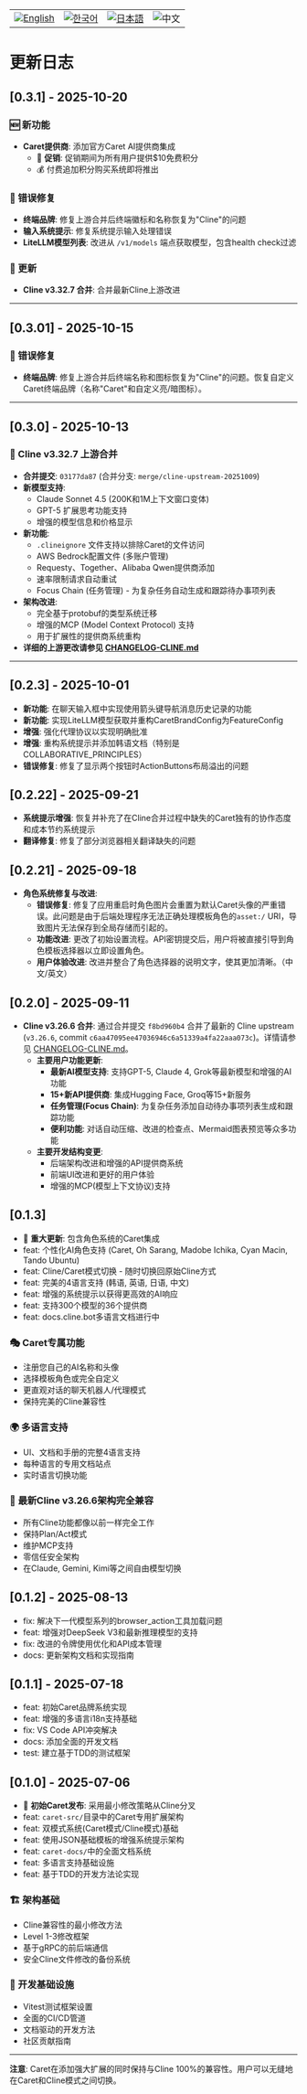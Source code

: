 <div align="center">
  <table>
    <tr>
      <td align="center">
        <a href="../../CHANGELOG.md">
          <img src="https://img.shields.io/badge/English-2563eb?style=for-the-badge&labelColor=1e40af" alt="English"/>
        </a>
      </td>
      <td align="center">
        <a href="../ko/CHANGELOG.md">
          <img src="https://img.shields.io/badge/한국어-16a34a?style=for-the-badge&labelColor=15803d" alt="한국어"/>
        </a>
      </td>
      <td align="center">
        <a href="../ja/CHANGELOG.md">
          <img src="https://img.shields.io/badge/日本語-ea580c?style=for-the-badge&labelColor=c2410c" alt="日本語"/>
        </a>
      </td>
      <td align="center">
        <img src="https://img.shields.io/badge/中文-dc2626?style=for-the-badge&labelColor=b91c1c" alt="中文"/>
      </td>
    </tr>
  </table>
</div>

# 更新日志

## [0.3.1] - 2025-10-20

### 🆕 新功能
- **Caret提供商**: 添加官方Caret AI提供商集成
  - 🎁 **促销**: 促销期间为所有用户提供$10免费积分
  - 💰 付费追加积分购买系统即将推出

### 🐛 错误修复
- **终端品牌**: 修复上游合并后终端徽标和名称恢复为"Cline"的问题
- **输入系统提示**: 修复系统提示输入处理错误
- **LiteLLM模型列表**: 改进从 `/v1/models` 端点获取模型，包含health check过滤

### 🔄 更新
- **Cline v3.32.7 合并**: 合并最新Cline上游改进

---

## [0.3.01] - 2025-10-15

### 🐛 错误修复
- **终端品牌**: 修复上游合并后终端名称和图标恢复为"Cline"的问题。恢复自定义Caret终端品牌（名称"Caret"和自定义亮/暗图标）。

---

## [0.3.0] - 2025-10-13

### 🎉 Cline v3.32.7 上游合并

- **合并提交**: `03177da87` (合并分支: `merge/cline-upstream-20251009`)
- **新模型支持**:
  - Claude Sonnet 4.5 (200K和1M上下文窗口变体)
  - GPT-5 扩展思考功能支持
  - 增强的模型信息和价格显示
- **新功能**:
  - `.clineignore` 文件支持以排除Caret的文件访问
  - AWS Bedrock配置文件 (多账户管理)
  - Requesty、Together、Alibaba Qwen提供商添加
  - 速率限制请求自动重试
  - Focus Chain (任务管理) - 为复杂任务自动生成和跟踪待办事项列表
- **架构改进**:
  - 完全基于protobuf的类型系统迁移
  - 增强的MCP (Model Context Protocol) 支持
  - 用于扩展性的提供商系统重构
- **详细的上游更改请参见 [CHANGELOG-CLINE.md](../../CHANGELOG-CLINE.md)**

---

## [0.2.3] - 2025-10-01
 - **新功能**: 在聊天输入框中实现使用箭头键导航消息历史记录的功能
 - **新功能**: 实现LiteLLM模型获取并重构CaretBrandConfig为FeatureConfig
 - **增强**: 强化代理协议以实现明确批准
 - **增强**: 重构系统提示并添加韩语文档（特别是COLLABORATIVE_PRINCIPLES）
 - **错误修复**: 修复了显示两个按钮时ActionButtons布局溢出的问题

## [0.2.22] - 2025-09-21
 - **系统提示增强**: 恢复并补充了在Cline合并过程中缺失的Caret独有的协作态度和成本节约系统提示
 - **翻译修复**: 修复了部分浏览器相关翻译缺失的问题

## [0.2.21] - 2025-09-18

- **角色系统修复与改进**:
  - **错误修复**: 修复了应用重启时角色图片会重置为默认Caret头像的严重错误。此问题是由于后端处理程序无法正确处理模板角色的`asset:/` URI，导致图片无法保存到全局存储而引起的。
  - **功能改进**: 更改了初始设置流程。API密钥提交后，用户将被直接引导到角色模板选择器以立即设置角色。
  - **用户体验改进**: 改进并整合了角色选择器的说明文字，使其更加清晰。（中文/英文）

## [0.2.0] - 2025-09-11

- **Cline v3.26.6 合并**: 通过合并提交 `f8bd960b4` 合并了最新的 Cline upstream (`v3.26.6`, commit `c6aa47095ee47036946c6a51339a4fa22aaa073c`)。详情请参见 [CHANGELOG-CLINE.md](../../CHANGELOG-CLINE.md)。
  - **主要用户功能更新**:
    - **最新AI模型支持**: 支持GPT-5, Claude 4, Grok等最新模型和增强的AI功能
    - **15+新API提供商**: 集成Hugging Face, Groq等15+新服务
    - **任务管理(Focus Chain)**: 为复杂任务添加自动待办事项列表生成和跟踪功能
    - **便利功能**: 对话自动压缩、改进的检查点、Mermaid图表预览等众多功能
  - **主要开发结构变更**:
    - 后端架构改进和增强的API提供商系统
    - 前端UI改进和更好的用户体验
    - 增强的MCP(模型上下文协议)支持

## [0.1.3]

- 🎉 **重大更新**: 包含角色系统的Caret集成
- feat: 个性化AI角色支持 (Caret, Oh Sarang, Madobe Ichika, Cyan Macin, Tando Ubuntu)
- feat: Cline/Caret模式切换 - 随时切换回原始Cline方式
- feat: 完美的4语言支持 (韩语, 英语, 日语, 中文)
- feat: 增强的系统提示以获得更高效的AI响应
- feat: 支持300个模型的36个提供商
- feat: docs.cline.bot多语言文档进行中

### 🎭 Caret专属功能
- 注册您自己的AI名称和头像
- 选择模板角色或完全自定义
- 更直观对话的聊天机器人/代理模式
- 保持完美的Cline兼容性

### 🌍 多语言支持
- UI、文档和手册的完整4语言支持
- 每种语言的专用文档站点
- 实时语言切换功能

### 🚀 **最新Cline v3.26.6架构完全兼容**
- 所有Cline功能都像以前一样完全工作
- 保持Plan/Act模式
- 维护MCP支持
- 零信任安全架构
- 在Claude, Gemini, Kimi等之间自由模型切换

## [0.1.2] - 2025-08-13

- fix: 解决下一代模型系列的browser_action工具加载问题
- feat: 增强对DeepSeek V3和最新推理模型的支持
- fix: 改进的令牌使用优化和API成本管理
- docs: 更新架构文档和实现指南

## [0.1.1] - 2025-07-18

- feat: 初始Caret品牌系统实现
- feat: 增强的多语言i18n支持基础
- fix: VS Code API冲突解决
- docs: 添加全面的开发文档
- test: 建立基于TDD的测试框架

## [0.1.0] - 2025-07-06

- 🎉 **初始Caret发布**: 采用最小修改策略从Cline分叉
- feat: `caret-src/`目录中的Caret专用扩展架构
- feat: 双模式系统(Caret模式/Cline模式)基础
- feat: 使用JSON基础模板的增强系统提示架构
- feat: `caret-docs/`中的全面文档系统
- feat: 多语言支持基础设施
- feat: 基于TDD的开发方法论实现

### 🏗️ 架构基础
- Cline兼容性的最小修改方法
- Level 1-3修改框架
- 基于gRPC的前后端通信
- 安全Cline文件修改的备份系统

### 🧪 开发基础设施
- Vitest测试框架设置
- 全面的CI/CD管道
- 文档驱动的开发方法
- 社区贡献指南

---

**注意**: Caret在添加强大扩展的同时保持与Cline 100%的兼容性。用户可以无缝地在Caret和Cline模式之间切换。
